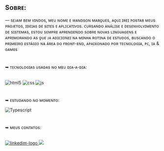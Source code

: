 ## Sᴏʙʀᴇ:
― sᴇᴊᴀᴍ ʙᴇᴍ ᴠɪɴᴅᴏs, ᴍᴇᴜ ɴᴏᴍᴇ ᴇ ᴡᴀɴᴅsᴏɴ ᴍᴀʀǫᴜᴇs, ᴀǫᴜɪ ɪʀᴇɪ ᴘᴏsᴛᴀʀ ᴍᴇᴜs ᴘʀᴏᴊᴇᴛᴏs, ɪᴅᴇɪᴀs ᴅᴇ sɪᴛᴇs ᴇ ᴀᴘʟɪᴄᴀᴛɪᴠᴏs. ᴄᴜʀsᴀɴᴅᴏ ᴀɴᴀ́ʟɪsᴇ ᴇ ᴅᴇsᴇɴᴠᴏʟᴠɪᴍᴇɴᴛᴏ ᴅᴇ sɪsᴛᴇᴍᴀs, ᴇsᴛᴏᴜ sᴇᴍᴘʀᴇ ᴀᴘʀᴇɴᴅᴇɴᴅᴏ sᴏʙʀᴇ ɴᴏᴠᴀs ʟɪɴɢᴜᴀɢᴇɴs ᴇ ᴀᴘʀɪᴍᴏʀᴀɴᴅᴏ ᴀs ǫᴜᴇ ᴊᴀ ᴀᴅɪᴄɪᴏɴᴇɪ ɴᴀ ᴍɪɴʜᴀ ʀᴏᴛɪɴᴀ ᴅᴇ ᴇsᴛᴜᴅᴏs, ʙᴜsᴄᴀɴᴅᴏ ᴏ ᴘʀɪᴍᴇɪʀᴏ ᴇsᴛᴀ́ɢɪᴏ ɴᴀ ᴀ́ʀᴇᴀ ᴅᴏ ғʀᴏɴᴛ-ᴇɴᴅ, ᴀᴘᴀɪxᴏɴᴀᴅᴏ ᴘᴏʀ ᴛᴇᴄɴᴏʟᴏɢɪᴀ, ᴘᴄ, ɪᴀ & ɢᴀᴍᴇs  

#
➥ ᴛᴇᴄɴᴏʟᴏɢɪᴀs ᴜsᴀᴅᴀs ɴᴏ ᴍᴇᴜ ᴅɪᴀ-ᴀ-ᴅɪᴀ:
 
<div style="display: inline_block"><br>
  <img align="center" alt="html5" src="https://img.shields.io/badge/HTML5-E34F26?style=for-the-badge&logo=html5&logoColor=white" /> 
  <img align="center" alt="css" src="https://img.shields.io/badge/CSS3-1572B6?style=for-the-badge&logo=css3&logoColor=white" />
  <img align="center" alt="js" src="https://img.shields.io/badge/JavaScript-F7DF1E?style=for-the-badge&logo=javascript&logoColor=black" />       
</div>  
 
#
➥ ᴇsᴛᴜᴅᴀɴᴅᴏ ɴᴏ ᴍᴏᴍᴇɴᴛᴏ:

![Typescript](https://img.shields.io/badge/-JavaScript-0D1117?style=for-the-badge&logo=javascript&labelColor=0D1117&textColor=0D1117)&nbsp;

#
➥ ᴍᴇᴜs ᴄᴏɴᴛᴀᴛᴏs:

<br>
<a href= "https://www.linkedin.com/in/wandson-jos%C3%A9-marques/"><img src="https://img.shields.io/badge/LinkedIn-0077B5?style=for-the-badge&logo=linkedin&logoColor=white" alt= "linkedim-logo"</a> 
<a href = "mailto:contatowanddxp@gmail.com"><img src="https://img.shields.io/badge/-Gmail-%23333?style=for-the-badge&logo=gmail&logoColor=white" target="_blank"></a>
<br>

